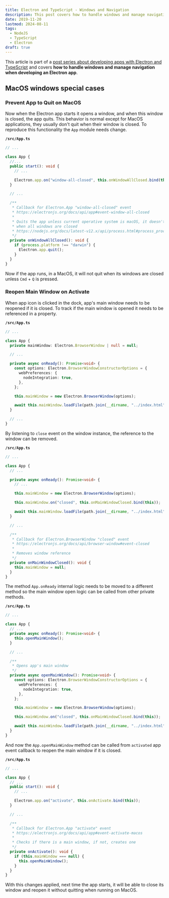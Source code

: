 ```yaml
---
title: Electron and TypeScript - Windows and Navigation
description: This post covers how to handle windows and manage navigation when developing an Electron app.
date: 2019-11-20
lastmod: 2024-08-11
tags:
  - NodeJS
  - TypeScript
  - Electron
draft: true
---
```


This article is part of a [post series about developing apps with Electron and TypeScript](https://github.com/AlbertoFdzM/time-tracker) and covers **how to handle windows and manage navigation when developing an Electron app**.

## MacOS windows special cases

### Prevent App to Quit on MacOS

Now when the Electron app starts it opens a window, and when this window is closed, the app quits. This behavior is normal except for MacOS applications, they usually don't quit when their window is closed. To reproduce this functionality the `App` module needs change.

**`/src/App.ts`**

```typescript
// ...

class App {
  //...
  public start(): void {
    // ...

    Electron.app.on("window-all-closed", this.onWindowAllClosed.bind(this));
  }

  // ...

  /**
   * Callback for Electron.App "window-all-closed" event
   * https://electronjs.org/docs/api/app#event-window-all-closed
   *
   * Quits the app unless current operative system is macOS, it doesn't quit apps
   * when all windows are closed
   * https://nodejs.org/docs/latest-v12.x/api/process.html#process_process_platform
   */
  private onWindowAllClosed(): void {
    if (process.platform !== "darwin") {
      Electron.app.quit();
    }
  }
}
```

Now if the app runs, in a MacOS, it will not quit when its windows are closed unless `Cmd` + `Q` is pressed.

### Reopen Main Window on Activate

When app icon is clicked in the dock, app's main window needs to be reopened if it is closed. To track if the main window is opened it needs to be referenced in a property.

**`/src/App.ts`**

```typescript
// ...

class App {
  private mainWindow: Electron.BrowserWindow | null = null;

  // ...

  private async onReady(): Promise<void> {
    const options: Electron.BrowserWindowConstructorOptions = {
      webPreferences: {
        nodeIntegration: true,
      },
    };

    this.mainWindow = new Electron.BrowserWindow(options);

    await this.mainWindow.loadFile(path.join(__dirname, "../index.html"));
  }

  // ...
}
```

By listening to `close` event on the window instance, the reference to the window can be removed.

**`/src/App.ts`**

```typescript
// ...

class App {
  // ...

  private async onReady(): Promise<void> {
    // ...

    this.mainWindow = new Electron.BrowserWindow(options);

    this.mainWindow.on("closed", this.onMainWindowClosed.bind(this));

    await this.mainWindow.loadFile(path.join(__dirname, "../index.html"));
  }

  // ...

  /**
   * Callback for Electron.BrowserWindow "closed" event
   * https://electronjs.org/docs/api/browser-window#event-closed
   *
   * Removes window reference
   */
  private onMainWindowClosed(): void {
    this.mainWindow = null;
  }
}
```

The method `App.onReady` internal logic needs to be moved to a different method so the main window open logic can be called from other private methods.

**`/src/App.ts`**

```typescript
// ...

class App {
  // ...
  private async onReady(): Promise<void> {
    this.openMainWindow();
  }

  // ...

  /**
   * Opens app's main window
   */
  private async openMainWindow(): Promise<void> {
    const options: Electron.BrowserWindowConstructorOptions = {
      webPreferences: {
        nodeIntegration: true,
      },
    };

    this.mainWindow = new Electron.BrowserWindow(options);

    this.mainWindow.on("closed", this.onMainWindowClosed.bind(this));

    await this.mainWindow.loadFile(path.join(__dirname, "../index.html"));
  }
}
```

And now the `App.openMainWindow` method can be called from `activated` app event callback to reopen the main window if it is closed.

**`/src/App.ts`**

```typescript
// ...

class App {
  // ...
  public start(): void {
    // ...

    Electron.app.on("activate", this.onActivate.bind(this));
  }

  // ...

  /**
   * Callback for Electron.App "activate" event
   * https://electronjs.org/docs/api/app#event-activate-macos
   *
   * Checks if there is a main window, if not, creates one
   */
  private onActivate(): void {
    if (this.mainWindow === null) {
      this.openMainWindow();
    }
  }
}
```

With this changes applied, next time the app starts, it will be able to close its window and reopen it without quitting when running on MacOS.
